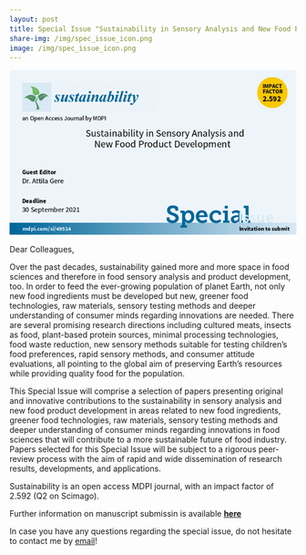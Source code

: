```yaml
---
layout: post
title: Special Issue "Sustainability in Sensory Analysis and New Food Product Development"
share-img: /img/spec_issue_icon.png
image: /img/spec_issue_icon.png
---
```


<a href="https://www.mdpi.com/journal/sustainability/special_issues/Sensory_Analysis_New_Food">
    <img src="/img/Sensory_Analysis_New_Food_horizontal_light.png">
</a>


Dear Colleagues,

Over the past decades, sustainability gained more and more space in food sciences and therefore in food sensory analysis 
and product development, too. In order to feed the ever-growing population of planet Earth, not only new food ingredients 
must be developed but new, greener food technologies, raw materials, sensory testing methods and deeper understanding of 
consumer minds regarding innovations are needed. There are several promising research directions including cultured meats, 
insects as food, plant-based protein sources, minimal processing technologies, food waste reduction, new sensory methods 
suitable for testing children’s food preferences, rapid sensory methods, and consumer attitude evaluations, all pointing to 
the global aim of preserving Earth’s resources while providing quality food for the population.

This Special Issue will comprise a selection of papers presenting original and innovative contributions to the 
sustainability in sensory analysis and new food product development in areas related to new food ingredients, 
greener food technologies, raw materials, sensory testing methods and deeper understanding of consumer minds 
regarding innovations in food sciences that will contribute to a more sustainable future of food industry. 
Papers selected for this Special Issue will be subject to a rigorous peer-review process with the aim of rapid 
and wide dissemination of research results, developments, and applications.

Sustainability is an open access MDPI journal, with an impact factor of 2.592 (Q2 on Scimago). 

Further information on manuscript submissin is available **[here](https://www.mdpi.com/journal/sustainability/special_issues/Sensory_Analysis_New_Food)**

In case you have any questions regarding the special issue, do not hesitate to contact me by [email](mailto:gereattilaphd@gmail.com)!
